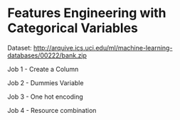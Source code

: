 # Features Engineering with Categorical Variables

Dataset: http://arquive.ics.uci.edu/ml/machine-learning-databases/00222/bank.zip

Job 1 - Create a Column

Job 2 - Dummies Variable

Job 3 - One hot encoding

Job 4 - Resource combination

